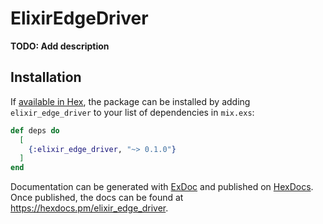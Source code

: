 # ElixirEdgeDriver

**TODO: Add description**

## Installation

If [available in Hex](https://hex.pm/docs/publish), the package can be installed
by adding `elixir_edge_driver` to your list of dependencies in `mix.exs`:

```elixir
def deps do
  [
    {:elixir_edge_driver, "~> 0.1.0"}
  ]
end
```

Documentation can be generated with [ExDoc](https://github.com/elixir-lang/ex_doc)
and published on [HexDocs](https://hexdocs.pm). Once published, the docs can
be found at <https://hexdocs.pm/elixir_edge_driver>.

